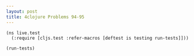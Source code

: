 ```yaml
---
layout: post
title: 4clojure Problems 94-95
---
```


<pre><code class="language-klipse">(ns live.test
  (:require [cljs.test :refer-macros [deftest is testing run-tests]]))
  
(run-tests)
</code></pre>
